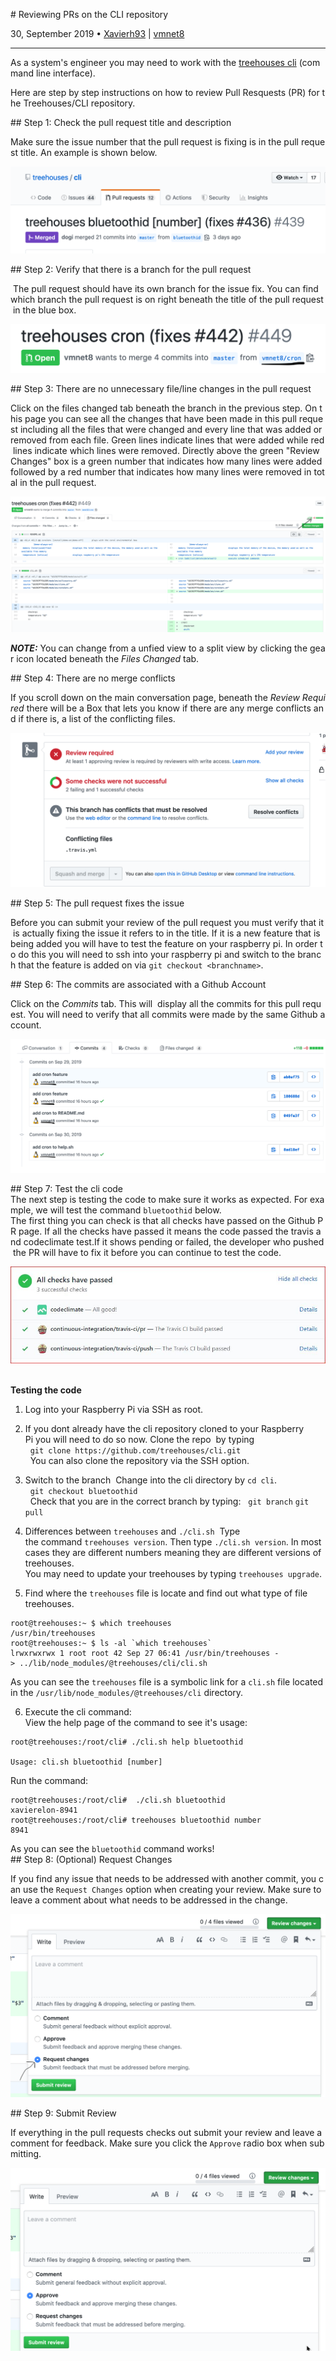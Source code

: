 # Reviewing PRs on the CLI repository

30, September 2019 • [Xavierh93](https://github.com/xavierh93) | [vmnet8](https://github.com/vmnet8)

---

As a system's engineer you may need to work with the [treehouses cli](https://github.com/treehouses/cli) (command line interface). 

Here are step by step instructions on how to review Pull Resquests (PR) for the Treehouses/CLI repository.

## Step 1: Check the pull request title and description

Make sure the issue number that the pull request is fixing is in the pull request title. An example is shown below.

![](images/20190930-prtitle.png)


## Step 2: Verify that there is a branch for the pull request

 The pull request should have its own branch for the issue fix. You can find which branch the pull request is on right beneath the title of the pull request in the blue box.

![](images/20190930-branchpr.png)

## Step 3: There are no unnecessary file/line changes in the pull request

Click on the files changed tab beneath the branch in the previous step. On this page you can see all the changes that have been made in this pull request including all the files that were changed and every line that was added or removed from each file. Green lines indicate lines that were added while red lines indicate which lines were removed. Directly above the green "Review Changes" box is a green number that indicates how many lines were added followed by a red number that indicates how many lines were removed in total in the pull request.

![](images/20190930-fileschanged.png)

_**NOTE:**_ You can change from a unfied view to a split view by clicking the gear icon located beneath the *Files Changed* tab.

## Step 4: There are no merge conflicts

If you scroll down on the main conversation page, beneath the *Review Required* there will be a Box that lets you know if there are any merge conflicts and if there is, a list of the conflicting files.

![](images/20190930-mergeconflicts.png)


## Step 5: The pull request fixes the issue

Before you can submit your review of the pull request you must verify that it is actually fixing the issue it refers to in the title. If it is a new feature that is being added you will have to test the feature on your raspberry pi. In order to do this you will need to ssh into your raspberry pi and switch to the branch that the feature is added on via `git checkout <branchname>`.

## Step 6: The commits are associated with a Github Account

Click on the *Commits* tab. This will  display all the commits for this pull request. You will need to verify that all commits were made by the same Github account.

![](images/20190930-commits.png)

## Step 7: Test the cli code
The next step is testing the code to make sure it works as expected. For example, we will test the command `bluetoothid` below.  
The first thing you can check is that all checks have passed on the Github PR page. If all the checks have passed it means the code passed the travis and codeclimate test.If it shows pending or failed, the developer who pushed the PR will have to fix it before you can continue to test the code.

![](images/20191002-check_travis.jpg) 

**Testing the code**

1. Log into your Raspberry Pi via SSH as root.

2. If you dont already have the cli repository cloned to your Raspberry Pi you will need to do so now. Clone the repo  by typing
  `git clone https://github.com/treehouses/cli.git`
  You can also clone the repository via the SSH option.

3. Switch to the branch  
  Change into the cli directory by `cd cli`.
  `git checkout bluetoothid`
  Check that you are in the correct branch by typing:
  `git branch`
  `git pull`
  
4. Differences between `treehouses` and `./cli.sh`
 Type the command `treehouses version`. Then type `./cli.sh version`. In most cases they are different numbers meaning they are different versions of treehouses. You may need to update your treehouses by typing `treehouses upgrade`.

5. Find where the `treehouses` file is locate and find out what type of file treehouses.
```
root@treehouses:~ $ which treehouses
/usr/bin/treehouses
root@treehouses:~ $ ls -al `which treehouses`
lrwxrwxrwx 1 root root 42 Sep 27 06:41 /usr/bin/treehouses -> ../lib/node_modules/@treehouses/cli/cli.sh
```
As you can see the `treehouses` file is a symbolic link for a `cli.sh` file located in the `/usr/lib/node_modules/@treehouses/cli` directory. 

6. Execute the cli command:
View the help page of the command to see it's usage:

```
root@treehouses:/root/cli# ./cli.sh help bluetoothid

Usage: cli.sh bluetoothid [number]
```

Run the command:

```
root@treehouses:/root/cli#  ./cli.sh bluetoothid
xavierelon-8941
root@treehouses:/root/cli# treehouses bluetoothid number
8941
```

As you can see the `bluetoothid` command works!
     
## Step 8: (Optional) Request Changes

If you find any issue that needs to be addressed with another commit, you can use the `Request Changes` option when creating your review. Make sure to leave a comment about what needs to be addressed in the change. 

![](images/20190930-requestchanges.png)

## Step 9: Submit Review

If everything in the pull requests checks out submit your review and leave a comment for feedback. Make sure you click the `Approve` radio box when submitting.

![](images/20190930-approve.png)

